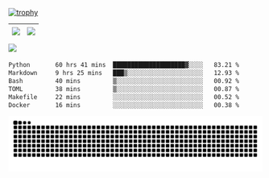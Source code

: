[![trophy](https://github-profile-trophy.vercel.app/?username=ocss884&column=7)](https://github.com/ocss884)

| <img align="center" src="https://github-readme-stats.vercel.app/api?username=ocss884&show_icons=true&hide_border=true" /> | <img align="center" src="https://github-readme-streak-stats.herokuapp.com?user=ocss884&hide_border=true&date_format=M%20j%5B%2C%20Y%5D&ring=7EDDCF&fire=7EDDCF" /> |
| ------------------------------------------------------------ | ------------------------------------------------------------ |

![](https://komarev.com/ghpvc/?username=ocss884&color=brightgreen)

<!--START_SECTION:waka-->

```text
Python       60 hrs 41 mins  ████████████████████▓░░░░   83.21 %
Markdown     9 hrs 25 mins   ███▒░░░░░░░░░░░░░░░░░░░░░   12.93 %
Bash         40 mins         ▒░░░░░░░░░░░░░░░░░░░░░░░░   00.92 %
TOML         38 mins         ▒░░░░░░░░░░░░░░░░░░░░░░░░   00.87 %
Makefile     22 mins         ░░░░░░░░░░░░░░░░░░░░░░░░░   00.52 %
Docker       16 mins         ░░░░░░░░░░░░░░░░░░░░░░░░░   00.38 %
```

<!--END_SECTION:waka-->

<p align="center">
   <img src="https://github.com/ocss884/ocss884/blob/output/github-snake.svg" alt="snake">
</p>
